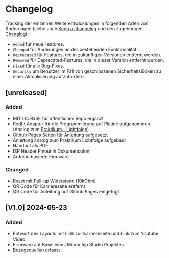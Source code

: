 # Changelog

Tracking der einzelnen Weiterentwicklungen in folgenden Arten von Änderungen
(siehe auch [Keep a changelog](https://keepachangelog.com/en/1.1.0/) und den
zugehörigen [Changlog](https://github.com/olivierlacan/keep-a-changelog/blob/main/CHANGELOG.md)):

- `Added` für neue Features.
- `Changed` für Änderungen an der bestehenden Funktionalität.
- `Deprecated` für Features, die in zukünftigen Versionen entfernt werden.
- `Removed` für Deprecated-Features, die in dieser Version entfernt wurden.
- `Fixed` für alle Bug-Fixes.
- `Security` um Benutzer im Fall von geschlossenen Sicherheitslücken zu einer
Aktualisierung aufzufordern.

## \[unreleased]

### Added

- MIT LICENSE für öffentliches Repo ergänzt
- Redfit Adapter für die Programmierung auf Platine aufgenommen (Analog zum [Praktikum - Lichtfolge](https://github.com/wago-enterprise-education/praktikum-lichtfolge))
- Github Pages Seiten für Anleitung aufgesetzt
- Anleitung analog zum Praktikum Lichtfolge aufgebaut
- Handout als PDF
- ISP Header Pinout in Dokumentation
- Arduino basierte Firmware

### Changed

- Reset mit Pull-up Widerstand (10kOhm)
- QR Code für Karriereseite entfernt
- QR Code für Anleitung auf Github Pages eingefügt

## [V1.0] 2024-05-23

### Added

- Entwurf des Layouts mit Link zur Karriereseite und Link zum Youtube Video
- Firmware auf Basis eines Microchip Studio Projektes
- Bezugsquellen erfasst
